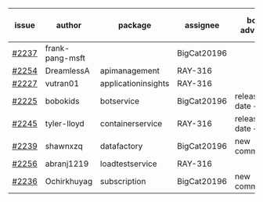 | issue | author | package | assignee | bot advice | created date of issue | target release date | date from target |
| ------ | ------ | ------ | ------ | ------ | ------ | ------ | :-----: |
| [#2237](https://github.com/Azure/sdk-release-request/issues/2237) | frank-pang-msft |   | BigCat20196 |   | 11-19 | 12-02 |   |
| [#2254](https://github.com/Azure/sdk-release-request/issues/2254) | DreamlessA | apimanagement | RAY-316 |   | 11-24 | 12-08 |   |
| [#2227](https://github.com/Azure/sdk-release-request/issues/2227) | vutran01 | applicationinsights | RAY-316 |   | 11-17 | 12-01 |   |
| [#2225](https://github.com/Azure/sdk-release-request/issues/2225) | bobokids | botservice | BigCat20196 |   release date < 2 ! <br> | 11-17 | 11-24 | -2 |
| [#2245](https://github.com/Azure/sdk-release-request/issues/2245) | tyler-lloyd | containerservice | RAY-316 |   release date < 2 ! <br> | 11-19 | 11-29 | 2 |
| [#2239](https://github.com/Azure/sdk-release-request/issues/2239) | shawnxzq | datafactory | BigCat20196 | new comment.  <br> | 11-19 | 12-01 |   |
| [#2256](https://github.com/Azure/sdk-release-request/issues/2256) | abranj1219 | loadtestservice | RAY-316 |   | 11-24 | 11-30 |   |
| [#2236](https://github.com/Azure/sdk-release-request/issues/2236) | Ochirkhuyag | subscription | BigCat20196 | new comment.  <br> | 11-19 | 12-10 |   |
